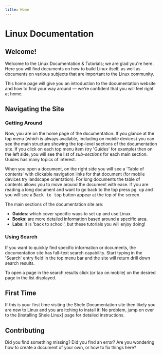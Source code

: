 ```yaml
---
title: Home
---
```


# Linux Documentation

## Welcome!

Welcome to the Linux Documentation & Tutorials; we are glad you're here. Here you will find documents on how to build Linux itself, as well as documents on various subjects that are important to the Linux community.

This home page will give you an introduction to the documentation website and how to find your way around — we're confident that you will feel right at home.

## Navigating the Site

### Getting Around

Now, you are on the home page of the documentation. If you glance at the top menu (which is always available, including on mobile devices) you can see the main structure showing the top-level sections of the documentation site. If you click on each top menu item (try 'Guides' for example) then on the left side, you will see the list of *sub-sections* for each main section. Guides has many topics of interest.

When you open a document, on the right side you will see a 'Table of contents' with clickable navigation links for that document (for mobile devices try landscape orientation). For long documents the table of contents allows you to move around the document with ease. If you are reading a long document and want to go back to the top press <kbd>pg up</kbd> and you will see a <kbd>Back to top</kbd> button appear at the top of the screen.

The main sections of the documentation site are:

* **Guides**: which cover specific ways to set up and use Linux.
* **Books**: are more detailed information based around a specific area.
* **Labs**: it is 'back to school', but these tutorials you will enjoy doing!


### Using Search

If you want to quickly find specific information or documents, the documentation site has full-text search capability. Start typing in the 'Search' entry field in the top menu bar and the site will return drill down search results.

To open a page in the search results click (or tap on mobile) on the desired page in the list displayed.

## First Time

If this is your first time visiting the Shele Documentation site then likely you are new to Linux and you are itching to install it! No problem, jump on over to the [Installing Shele Linux] page for detailed instructions.

## Contributing

Did you find something missing? Did you find an error? Are you wondering how to create a document of your own, or how to fix things here?